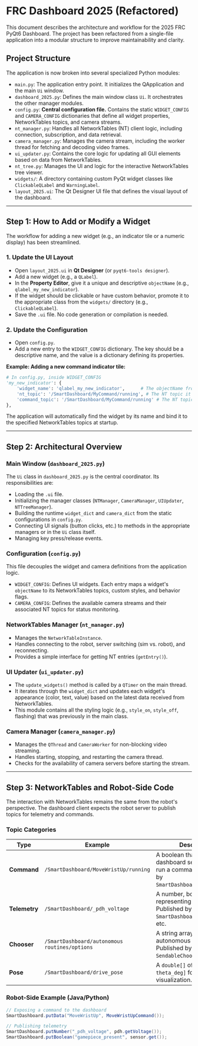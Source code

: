 # FRC Dashboard 2025 (Refactored)

This document describes the architecture and workflow for the 2025 FRC PyQt6 Dashboard. The project has been refactored from a single-file application into a modular structure to improve maintainability and clarity.

## Project Structure

The application is now broken into several specialized Python modules:

-   `main.py`: The application entry point. It initializes the QApplication and the main `Ui` window.
-   `dashboard_2025.py`: Defines the main window class `Ui`. It orchestrates the other manager modules.
-   `config.py`: **Central configuration file.** Contains the static `WIDGET_CONFIG` and `CAMERA_CONFIG` dictionaries that define all widget properties, NetworkTables topics, and camera streams.
-   `nt_manager.py`: Handles all NetworkTables (NT) client logic, including connection, subscription, and data retrieval.
-   `camera_manager.py`: Manages the camera stream, including the worker thread for fetching and decoding video frames.
-   `ui_updater.py`: Contains the core logic for updating all GUI elements based on data from NetworkTables.
-   `nt_tree.py`: Manages the UI and logic for the interactive NetworkTables tree viewer.
-   `widgets/`: A directory containing custom PyQt widget classes like `ClickableQLabel` and `WarningLabel`.
-   `layout_2025.ui`: The Qt Designer UI file that defines the visual layout of the dashboard.

---

## Step 1: How to Add or Modify a Widget

The workflow for adding a new widget (e.g., an indicator tile or a numeric display) has been streamlined.

### 1. Update the UI Layout

-   Open `layout_2025.ui` in **Qt Designer** (or `pyqt6-tools designer`).
-   Add a new widget (e.g., a `QLabel`).
-   In the **Property Editor**, give it a unique and descriptive `objectName` (e.g., `qlabel_my_new_indicator`).
-   If the widget should be clickable or have custom behavior, promote it to the appropriate class from the `widgets/` directory (e.g., `ClickableQLabel`).
-   Save the `.ui` file. No code generation or compilation is needed.

### 2. Update the Configuration

-   Open `config.py`.
-   Add a new entry to the `WIDGET_CONFIG` dictionary. The key should be a descriptive name, and the value is a dictionary defining its properties.

**Example: Adding a new command indicator tile:**

```python
# In config.py, inside WIDGET_CONFIG
'my_new_indicator': {
    'widget_name': 'qlabel_my_new_indicator',      # The objectName from Qt Designer
    'nt_topic': '/SmartDashboard/MyCommand/running', # The NT topic it reads from
    'command_topic': '/SmartDashboard/MyCommand/running' # The NT topic to write to on click
},
```

The application will automatically find the widget by its name and bind it to the specified NetworkTables topics at startup.

---

## Step 2: Architectural Overview

### Main Window (`dashboard_2025.py`)

The `Ui` class in `dashboard_2025.py` is the central coordinator. Its responsibilities are:
-   Loading the `.ui` file.
-   Initializing the manager classes (`NTManager`, `CameraManager`, `UIUpdater`, `NTTreeManager`).
-   Building the runtime `widget_dict` and `camera_dict` from the static configurations in `config.py`.
-   Connecting UI signals (button clicks, etc.) to methods in the appropriate managers or in the `Ui` class itself.
-   Managing key press/release events.

### Configuration (`config.py`)

This file decouples the widget and camera definitions from the application logic.
-   `WIDGET_CONFIG`: Defines UI widgets. Each entry maps a widget's `objectName` to its NetworkTables topics, custom styles, and behavior flags.
-   `CAMERA_CONFIG`: Defines the available camera streams and their associated NT topics for status monitoring.

### NetworkTables Manager (`nt_manager.py`)

-   Manages the `NetworkTableInstance`.
-   Handles connecting to the robot, server switching (sim vs. robot), and reconnecting.
-   Provides a simple interface for getting NT entries (`getEntry()`).

### UI Updater (`ui_updater.py`)

-   The `update_widgets()` method is called by a `QTimer` on the main thread.
-   It iterates through the `widget_dict` and updates each widget's appearance (color, text, value) based on the latest data received from NetworkTables.
-   This module contains all the styling logic (e.g., `style_on`, `style_off`, flashing) that was previously in the main class.

### Camera Manager (`camera_manager.py`)

-   Manages the `QThread` and `CameraWorker` for non-blocking video streaming.
-   Handles starting, stopping, and restarting the camera thread.
-   Checks for the availability of camera servers before starting the stream.

---

## Step 3: NetworkTables and Robot-Side Code

The interaction with NetworkTables remains the same from the robot's perspective. The dashboard client expects the robot server to publish topics for telemetry and commands.

### Topic Categories

| Type | Example | Description |
|---|---|---|
| **Command** | `/SmartDashboard/MoveWristUp/running` | A boolean that the dashboard sets to `true` to run a command. Published by `SmartDashboard.putData()`. |
| **Telemetry** | `/SmartDashboard/_pdh_voltage` | A number, boolean, or string representing robot state. Published by `SmartDashboard.putNumber()`, etc. |
| **Chooser** | `/SmartDashboard/autonomous routines/options` | A string array for the autonomous selector. Published by `SendableChooser`. |
| **Pose** | `/SmartDashboard/drive_pose` | A `double[]` of `[x, y, theta_deg]` for field visualization. |

### Robot-Side Example (Java/Python)

```java
// Exposing a command to the dashboard
SmartDashboard.putData("MoveWristUp", MoveWristUpCommand());

// Publishing telemetry
SmartDashboard.putNumber("_pdh_voltage", pdh.getVoltage());
SmartDashboard.putBoolean("gamepiece_present", sensor.get());
```
